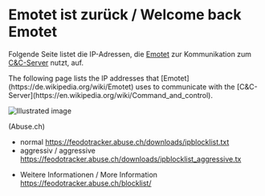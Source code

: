 # Emotet ist zurück / Welcome back Emotet
Folgende Seite listet die IP-Adressen, die [Emotet](https://de.wikipedia.org/wiki/Emotet) zur Kommunikation zum [C&C-Server](https://en.wikipedia.org/wiki/Command_and_control) nutzt, auf.
<p></p>
The following page lists the IP addresses that [Emotet](https://de.wikipedia.org/wiki/Emotet) uses to communicate with the [C&C-Server](https://en.wikipedia.org/wiki/Command_and_control).
<p>
<img alt="Illustrated image" src="https://cdn.pixabay.com/photo/2017/05/16/17/06/ransomware-2318381_960_720.jpg">
</p>

(Abuse.ch)
- normal https://feodotracker.abuse.ch/downloads/ipblocklist.txt
- aggressiv / aggressive https://feodotracker.abuse.ch/downloads/ipblocklist_aggressive.tx
+ Weitere Informationen / More Information https://feodotracker.abuse.ch/blocklist/
